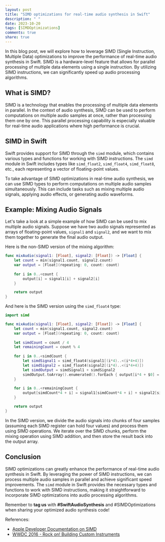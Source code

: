 ```yaml
---
layout: post
title: "SIMD optimizations for real-time audio synthesis in Swift"
description: " "
date: 2023-10-20
tags: [SIMDOptimizations]
comments: true
share: true
---
```


In this blog post, we will explore how to leverage SIMD (Single Instruction, Multiple Data) optimizations to improve the performance of real-time audio synthesis in Swift. SIMD is a hardware-level feature that allows for parallel processing of multiple data elements using a single instruction. By utilizing SIMD instructions, we can significantly speed up audio processing algorithms.

## What is SIMD?

SIMD is a technology that enables the processing of multiple data elements in parallel. In the context of audio synthesis, SIMD can be used to perform computations on multiple audio samples at once, rather than processing them one by one. This parallel processing capability is especially valuable for real-time audio applications where high performance is crucial.

## SIMD in Swift

Swift provides support for SIMD through the `simd` module, which contains various types and functions for working with SIMD instructions. The `simd` module in Swift includes types like `simd_float2`, `simd_float4`, `simd_float8`, etc., each representing a vector of floating-point values.

To take advantage of SIMD optimizations in real-time audio synthesis, we can use SIMD types to perform computations on multiple audio samples simultaneously. This can include tasks such as mixing multiple audio signals, applying audio effects, or generating audio waveforms.

## Example: Mixing Audio Signals

Let's take a look at a simple example of how SIMD can be used to mix multiple audio signals. Suppose we have two audio signals represented as arrays of floating-point values, `signal1` and `signal2`, and we want to mix them together to generate the final audio output.

Here is the non-SIMD version of the mixing algorithm:

```swift
func mixAudio(signal1: [Float], signal2: [Float]) -> [Float] {
    let count = min(signal1.count, signal2.count)
    var output = [Float](repeating: 0, count: count)
    
    for i in 0..<count {
        output[i] = signal1[i] + signal2[i]
    }

    return output
}
```

And here is the SIMD version using the `simd_float4` type:

```swift
import simd

func mixAudio(signal1: [Float], signal2: [Float]) -> [Float] {
    let count = min(signal1.count, signal2.count)
    var output = [Float](repeating: 0, count: count)
    
    let simdCount = count / 4
    let remainingCount = count % 4
    
    for i in 0..<simdCount {
        let simdSignal1 = simd_float4(signal1[(i*4)..<(i*4+4)])
        let simdSignal2 = simd_float4(signal2[(i*4)..<(i*4+4)])
        let simdOutput = simdSignal1 + simdSignal2
        simdOutput.toArray().enumerated().forEach { output[i*4 + $0] = $1 }
    }
    
    for i in 0..<remainingCount {
        output[simdCount*4 + i] = signal1[simdCount*4 + i] + signal2[simdCount*4 + i]
    }

    return output
}
```

In the SIMD version, we divide the audio signals into chunks of four samples (assuming each SIMD register can hold four values) and process them using SIMD operations. We iterate over the SIMD chunks, perform the mixing operation using SIMD addition, and then store the result back into the output array.

## Conclusion

SIMD optimizations can greatly enhance the performance of real-time audio synthesis in Swift. By leveraging the power of SIMD instructions, we can process multiple audio samples in parallel and achieve significant speed improvements. The `simd` module in Swift provides the necessary types and functions to work with SIMD instructions, making it straightforward to incorporate SIMD optimizations into audio processing algorithms.

Remember to **tag us** with **#SwiftAudioSynthesis** and #SIMDOptimizations when sharing your optimized audio synthesis code! 

References:
- [Apple Developer Documentation on SIMD](https://developer.apple.com/documentation/simd)
- [WWDC 2016 - Rock on! Building Custom Instruments](https://developer.apple.com/videos/play/wwdc2016/411/)